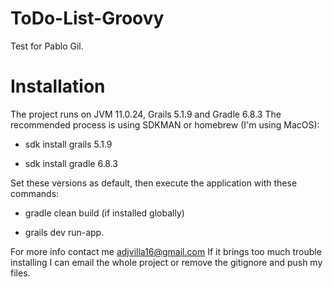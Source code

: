 # ToDo-List-Groovy
Test for Pablo Gil.

# Installation 
The project runs on JVM 11.0.24, Grails 5.1.9 and Gradle 6.8.3
The recommended process is using SDKMAN or homebrew (I'm using MacOS):

- sdk install grails 5.1.9 

- sdk install gradle 6.8.3 

Set these versions as default, then execute the application with these commands:

- gradle clean build (if installed globally)

- grails dev run-app.

For more info contact me adjvilla16@gmail.com
If it brings too much trouble installing I can email the whole project or remove the gitignore and push my files.
